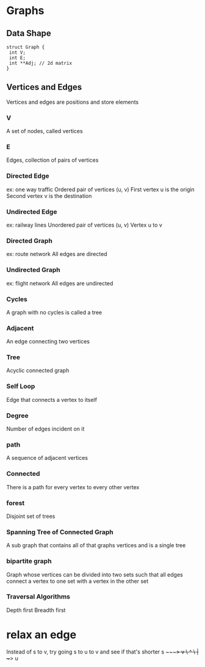 # Graphs

## Data Shape
```
struct Graph {
 int V;
 int E;
 int **Adj; // 2d matrix
}
```

## Vertices and Edges
Vertices and edges are positions and store elements

### V
A set of nodes, called vertices

### E
Edges, collection of pairs of vertices

### Directed Edge
ex: one way traffic
Ordered pair of vertices (u, v)
First vertex u is the origin
Second vertex v is the destination

### Undirected Edge
ex: railway lines
Unordered pair of vertices (u, v)
Vertex u to v

### Directed Graph
ex: route network
All edges are directed

### Undirected Graph
ex: flight network
All edges are undirected

### Cycles
A graph with no cycles is called a tree

### Adjacent
An edge connecting two vertices

### Tree
Acyclic connected graph

### Self Loop
Edge that connects a vertex to itself

### Degree
Number of edges incident on it

### path
A sequence of adjacent vertices

### Connected
There is a path for every vertex to every other vertex

### forest
Disjoint set of trees

### Spanning Tree of Connected Graph
A sub graph that contains all of that graphs vertices and is a single tree

### bipartite graph
Graph whose vertices can be divided into two sets such that all edges connect a
vertex to one set with a vertex in the other set

### Traversal Algorithms
Depth first
Breadth first

# relax an edge
Instead of s to v, try going s to u to v and see if that's shorter
s ~~~~~~~> v
 \         ^
  \        |
   \~~~~~> u
